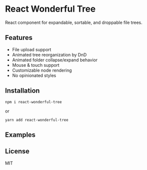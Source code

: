 # React Wonderful Tree

React component for expandable, sortable, and droppable file trees. 

## Features

 * File upload support
 * Animated tree reorganization by DnD
 * Animated folder collapse/expand behavior
 * Mouse & touch support
 * Customizable node rendering
 * No opinionated styles
 
 ## Installation
 
 ```
 npm i react-wonderful-tree
 ```
 
 or
 
 ```
 yarn add react-wonderful-tree
 ```
 
 ## Examples
 
 
 
 ## License
 
 MIT
 
